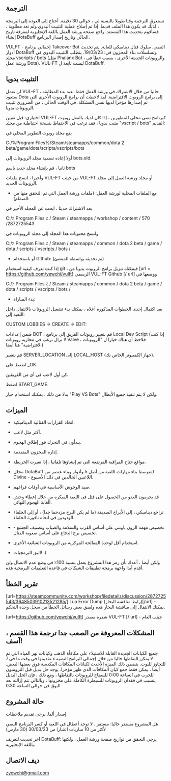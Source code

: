 ##  الترجمة 

تستغرق الترجمة وقتا طويلا بالنسبة لي ، حوالي 30 دقيقة. أحتاج إلى العودة إلى البرمجة ، لذلك قد يكون هذا الملف قديما. إذا تم إصلاح عملية التثبيت اليدوي ولم تعد مطلوبة ، فسأقوم بتحديث هذا المستند. راجع صفحة ورشة العمل باللغة الإنجليزية لمعرفة تاريخ إنشاء DotaBuff الحالي وتاريخ إصدار البرنامج.



VULFT - إجمالي برنامج Takeover Bot النصي. سلوك قتال ديناميكي للغاية. يتم تحديث أدوار DotaBuff وتسلسلات بناء المخزون في: 19/03/23. يتطلب التثبيت اليدوي في مجلد vscripts / bots (مثل Phalanx Bot ، والروبوتات الحديثة الأخرى ، بسبب خطأ في ورشة عمل Dota). VUL-FT ليست تابعة ل DotaBuff.



##  التثبيت يدويا 

لن تعمل VUL-FT حاليا من خلال الاشتراك في ورشة العمل فقط. عند بدء المطابقة ، ستعود Dota إلى برامج الروبوت الافتراضية. لقد لاحظت أن برامج الروبوت الأخرى التي تم إصدارها مؤخرا لديها نفس المشكلة. في الوقت الحالي ، من الضروري تثبيت الروبوتات يدويا.



اختياري: قبل تعيين VUL-FT كبرنامج نصي محلي للمطورين ، إذا كان لديك بالفعل روبوت مثبت يدويا ، فقد ترغب في الاحتفاظ بنسخة احتياطية من مجلد "vscript / bots" القديم:

يقع مجلد روبوت التطوير المحلي في

C:/%Program Files%/Steam/steamapps/common/dota 2 beta/game/dota/scripts/vscripts/bots

أولا إعادة تسمية مجلد الروبوتات إلى bots.old.

ثانيا ، قم بإنشاء مجلد جديد باسم bots

وأخيرا ، انسخ ملفات VUL-FT من جيثب VUL-FT أو مجلد ورشة العمل إلى مجلد الروبوتات الجديد.



- مع الملفات المحلية لورشة العمل: (ملفات ورشة العمل التي تم التحقق منها من الصمام):

بعد الاشتراك حديثا ، ابحث عن المجلد الأخير في

C:/٪ Program Files ٪ / Steam / steamapps / workshop / content / 570 /2872725543

وانسخ محتويات هذا المجلد إلى مجلد الروبوتات في

C:/٪ Program Files ٪ / Steam / steamapps / common / dota 2 beta / game / dota / scripts / vscripts / bots /



- أو باستخدام Github: (تم تحديثه بواسطة المنشئ)

إذا كنت تعرف كيفية استخدام git ، فيمكنك تنزيل برامج الروبوت يدويا من [url = https://github.com/yewchi/vulft] الرسمي VUL-FT Github [/ url] ووضعها في 

C:/٪ Program Files ٪ / Steam / steamapps / common / dota 2 beta / game / dota / scripts / vscripts / bots /



- بدء المباراة:

بعد اكتمال إحدى الخطوات المذكورة أعلاه ، يمكنك بدء تشغيل الروبوتات بالانتقال داخل اللعبة إلى:

CUSTOM LOBBIES -> CREATE -> EDIT:

ضمن إعدادات BOT ، قم بتغيير روبوتات الفريق إلى برنامج Local Dev Script (إذا كنت لا تزال ترغب في محاربة روبوتات Valve ، فلاحظ أن هناك خيارا ل "الروبوتات الافتراضية" هنا أيضا)

قم بتغيير SERVER_LOCATION إلى LOCAL_HOST (جهاز الكمبيوتر الخاص بك).

اضغط على _OK.

كن أول لاعب في أي من الفريقين.

اضغط START_GAME.



بدلا من ذلك ، يمكنك استخدام خيار "Play VS Bots" ولكن لا يتم تنفيذ جميع الأبطال.



##  الميزات 

- اتخاذ القرارات القتالية الديناميكية. 

- أكثر مثل لاعب.

- يبدأون في التحرك فور إطلاق الهجوم.

- إدارة المخزون المتقدمة.

- مواقع جناح المراقبة المرتفعة التي تم إنشاؤها تلقائيا ، إذا تغيرت الخريطة.

- محلل DotaBuff لمتوسط بناء مهارات اللعبة من أصل 5 وأدوار وبناء عنصر من Divine - اللاعبين الخالدين في ذلك الأسبوع.

- صيد الوحوش الأساسية في أوقات فراغهم.

- قد يحرمون العدو من الحصول على قتل في اللعبة المبكرة من خلال إعطاء وحش الغابة الهجوم النهائي.

- تراجع ديناميكي ، إلى الأبراج الصديقة (ما لم يكن البرج مزدحما جدا) ، أو إلى الحلفاء الودودين في اتجاه نافورة الحلفاء.

- تخصيص مهمة الرون باونتي على أساس القرب والسلامة والضباب وتصنيف الجشع - تخصيص برج الدفاع على أساس صعوبة القتال.

- استخدام أقل لوحدة المعالجة المركزية من الروبوتات الشائعة الأخرى.

- البق البرمجيات! :)



ولكن أيضا ، أعدك بأن رمز هذا المشروع يعمل بنسبة 100٪ في وضع عدم الاتصال ولن أقدم أبدا واجهة برمجة تطبيقات الشبكات في قاعدة التعليمات البرمجية هذه.



##  تقرير الخطأ 

[url=https://steamcommunity.com/workshop/filedetails/discussion/2872725543/3648503910213521285/] Lua Error Dump (رابط مناقشة البخار)[/url] - يمكنك الانتقال إلى مناقشة البخار هذه ولصق بعض رسائل الخطأ من سجل وحدة التحكم.

[url=https://github.com/yewchi/vulft] شفرة مصدر VUL-FT [/ url] - جيثب العام



##  المشكلات المعروفة  من الصعب جدا ترجمة هذا القسم ، آسف!



جميع الكيانات الجديدة القابلة للاستيلاء على مكافأة الذهب وكيانات نهر المياه التي تم تقديمها في وقت ما في 7.x لا يمكن التقاطها حاليا من خلال إجمالي البرامج النصية للتجاوز للبوت. يتضمن ذلك الميزة الأحدث لكيانات المكافآت المكدسة فوق بعضها البعض. أيضا ، يمكن فقط جمع كيان المكافآت الذي ظهر مؤخرا. يوجد حل بديل قبل الترومبون للحرب في الساعة 0:00 للسماح للروبوتات بالتقاطها ، ومع ذلك ، فإن الحل البديل يتسبب في فقدان الروبوتات للسيطرة الكاملة على مخزونها ، وبالتالي تتم إزالته بعد البوق في حوالي الساعة 0:30



##  حالة المشروع 

إصدار ألفا. يرجى تقديم ملاحظات.

هل المشروع مستقر حاليا: مستقر ، لا توجد أعطال في اللعبة أو كسر البرنامج النصي لأكثر من 10 مباريات اعتبارا من 30/03/23 (30 مارس)

آخر تحديث لتعريف DotaBuff: يرجى التحقق من تواريخ صفحة ورشة العمل ، ولكنها باللغة الإنجليزية.



##  ديف الاتصال 

zyewchi@gmail.com

